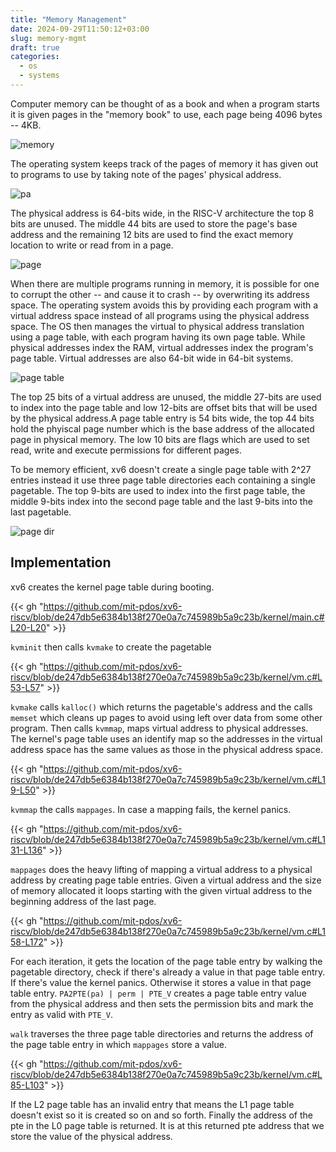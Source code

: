 ```yaml
---
title: "Memory Management"
date: 2024-09-29T11:50:12+03:00
slug: memory-mgmt
draft: true
categories:
  - os
  - systems
---
```


Computer memory can be thought of as a book and when a program starts it is given pages in the "memory book" to use,
each page being 4096 bytes -- 4KB.

![memory](/images/memory.png "memory")

The operating system keeps track of the pages of memory it has given out to programs to use by taking note of the pages'
physical address.

![pa](/images/phys_addr.png "physical address")

The physical address is 64-bits wide, in the RISC-V architecture the top 8 bits are unused. The middle
44 bits are used to store the page's base address and the remaining 12 bits are used to find the exact memory location
to write or read from in a page.

![page](/images/page.png "page")

When there are multiple programs running in memory, it is possible for one to corrupt the other -- and cause it to crash -- by overwriting its address space.
The operating system avoids this by providing each program with a virtual address space instead of all programs using the physical address space.
The OS then manages the virtual to physical address translation using a page table, with each program having its own
page table. While physical addresses index the RAM, virtual addresses index the program's page table. Virtual addresses are also 64-bit wide in 64-bit systems.

![page table](/images/page_tbl.png "page table")

The top 25 bits of a virtual address are unused, the middle 27-bits are used to index into the page table and low 12-bits
are offset bits that will be used by the physical address.A page table entry is 54 bits wide, the top 44 bits hold the phyiscal
page number which is the base address of the allocated page in physical memory. The low 10 bits are flags which are used to set
read, write and execute permissions for different pages.

To be memory efficient, xv6 doesn't create a single page table with 2^27 entries instead it use three page table directories each
containing a single pagetable. The top 9-bits are used to index into the first page table, the middle 9-bits index into the second
page table and the last 9-bits into the last pagetable.

![page dir](/images/page_dir.png "page dir")

## Implementation

xv6 creates the kernel page table during booting.

{{< gh "https://github.com/mit-pdos/xv6-riscv/blob/de247db5e6384b138f270e0a7c745989b5a9c23b/kernel/main.c#L20-L20" >}}

`kvminit` then calls `kvmake` to create the pagetable

{{< gh "https://github.com/mit-pdos/xv6-riscv/blob/de247db5e6384b138f270e0a7c745989b5a9c23b/kernel/vm.c#L53-L57" >}}

`kvmake` calls `kalloc()` which returns the pagetable's address and the calls `memset` which cleans up pages to avoid
using left over data from some other program. Then calls `kvmmap`, maps virtual address to physical addresses. The kernel's
page table uses an identify map so the addresses in the virtual address space has the same values as those in the physical address space.

{{< gh "https://github.com/mit-pdos/xv6-riscv/blob/de247db5e6384b138f270e0a7c745989b5a9c23b/kernel/vm.c#L19-L50" >}}

`kvmmap` the calls `mappages`. In case a mapping fails, the kernel panics.

{{< gh "https://github.com/mit-pdos/xv6-riscv/blob/de247db5e6384b138f270e0a7c745989b5a9c23b/kernel/vm.c#L131-L136" >}}

`mappages` does the heavy lifting of mapping a virtual address to a physical address by creating page table entries. Given a virtual address and the size of memory allocated it loops starting with the given virtual address to the beginning address of the last page.

{{< gh "https://github.com/mit-pdos/xv6-riscv/blob/de247db5e6384b138f270e0a7c745989b5a9c23b/kernel/vm.c#L158-L172" >}}

For each iteration, it gets the location of the page table entry by walking the pagetable directory, check if there's already a value in
that page table entry. If there's value the kernel panics. Otherwise it stores a value in that page table entry.
`PA2PTE(pa) | perm | PTE_V` creates a page table entry value from the physical address and then sets the permission bits
and mark the entry as valid with `PTE_V`.

`walk` traverses the three page table directories and returns the address of the page table entry in which `mappages` store a value.

{{< gh "https://github.com/mit-pdos/xv6-riscv/blob/de247db5e6384b138f270e0a7c745989b5a9c23b/kernel/vm.c#L85-L103" >}}

If the L2 page table has an invalid entry that means the L1 page table doesn't exist so it is created so on and so forth. Finally the
address of the pte in the L0 page table is returned. It is at this returned pte address that we store the value of the physical address.
